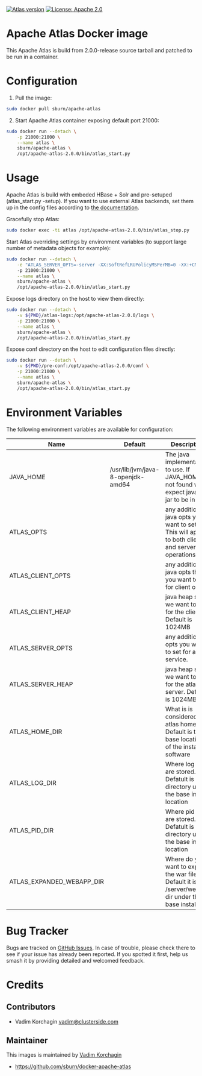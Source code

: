 [![Atlas version](https://img.shields.io/badge/Atlas-2.0.0-brightgreen.svg)](https://github.com/sburn/docker-apache-atlas)
[![License: Apache 2.0](https://img.shields.io/badge/license-Apache%202.0-blue.svg)](https://www.apache.org/licenses/LICENSE-2.0.html)

Apache Atlas Docker image
=======================================

This Apache Atlas is build from 2.0.0-release source tarball and patched to be run in a container.

Configuration
=============
1. Pull the image:

```bash
sudo docker pull sburn/apache-atlas
```

2. Start Apache Atlas container exposing default port 21000:

```bash
sudo docker run --detach \
    -p 21000:21000 \
    --name atlas \
    sburn/apache-atlas \
    /opt/apache-atlas-2.0.0/bin/atlas_start.py
```

Usage
=====

Apache Atlas is build with embeded HBase + Solr and pre-setuped (atlas_start.py -setup).
If you want to use external Atlas backends, set them up in the config files according to [the documentation](https://atlas.apache.org/Configuration.html).

Gracefully stop Atlas:

```bash
sudo docker exec -ti atlas /opt/apache-atlas-2.0.0/bin/atlas_stop.py
```

Start Atlas overriding settings by environment variables 
(to support large number of metadata objects for example):

```bash
sudo docker run --detach \
    -e "ATLAS_SERVER_OPTS=-server -XX:SoftRefLRUPolicyMSPerMB=0 -XX:+CMSClassUnloadingEnabled -XX:+UseConcMarkSweepGC -XX:+CMSParallelRemarkEnabled -XX:+PrintTenuringDistribution -XX:+HeapDumpOnOutOfMemoryError -XX:HeapDumpPath=dumps/atlas_server.hprof -Xloggc:logs/gc-worker.log -verbose:gc -XX:+UseGCLogFileRotation -XX:NumberOfGCLogFiles=10 -XX:GCLogFileSize=1m -XX:+PrintGCDetails -XX:+PrintHeapAtGC -XX:+PrintGCTimeStamps"
    -p 21000:21000 \
    --name atlas \
    sburn/apache-atlas \
    /opt/apache-atlas-2.0.0/bin/atlas_start.py
```

Expose logs directory on the host to view them directly:

```bash
sudo docker run --detach \
    -v ${PWD}/atlas-logs:/opt/apache-atlas-2.0.0/logs \
    -p 21000:21000 \
    --name atlas \
    sburn/apache-atlas \
    /opt/apache-atlas-2.0.0/bin/atlas_start.py
```

Expose conf directory on the host to edit configuration files directly:

```bash
sudo docker run --detach \
    -v ${PWD}/pre-conf:/opt/apache-atlas-2.0.0/conf \
    -p 21000:21000 \
    --name atlas \
    sburn/apache-atlas \
    /opt/apache-atlas-2.0.0/bin/atlas_start.py
```

Environment Variables
=====================

The following environment variables are available for configuration:

| Name | Default | Description |
|------|---------|-------------|
| JAVA_HOME | /usr/lib/jvm/java-8-openjdk-amd64 | The java implementation to use. If JAVA_HOME is not found we expect java and jar to be in path
| ATLAS_OPTS | <none> | any additional java opts you want to set. This will apply to both client and server operations
| ATLAS_CLIENT_OPTS | <none> | any additional java opts that you want to set for client only
| ATLAS_CLIENT_HEAP | <none> | java heap size we want to set for the client. Default is 1024MB
| ATLAS_SERVER_OPTS | <none> |  any additional opts you want to set for atlas service.
| ATLAS_SERVER_HEAP | <none> | java heap size we want to set for the atlas server. Default is 1024MB
| ATLAS_HOME_DIR | <none> | What is is considered as atlas home dir. Default is the base location of the installed software
| ATLAS_LOG_DIR | <none> | Where log files are stored. Defatult is logs directory under the base install location
| ATLAS_PID_DIR | <none> | Where pid files are stored. Defatult is logs directory under the base install location
| ATLAS_EXPANDED_WEBAPP_DIR | <none> | Where do you want to expand the war file. By Default it is in /server/webapp dir under the base install dir.


Bug Tracker
===========

Bugs are tracked on [GitHub Issues](https://github.com/sburn/docker-apache-atlas/issues).
In case of trouble, please check there to see if your issue has already been reported.
If you spotted it first, help us smash it by providing detailed and welcomed feedback.

Credits
=======

Contributors
------------

* Vadim Korchagin <vadim@clusterside.com>

Maintainer
----------

This images is maintained by [Vadim Korchagin](mailto:vadim@clusterside.com)

* https://github.com/sburn/docker-apache-atlas
